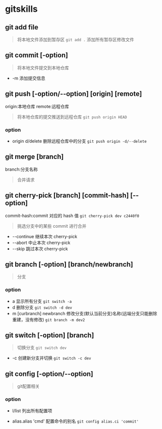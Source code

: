 <!--
 * @Author: zyxm5
 * @Date: 2021-03-03 11:09:55
 * @LastEditors: zyxm5
 * @LastEditTime: 2021-03-03 12:22:34
 * @Description: git常用命令
-->

# gitskills

## git add file

> 将本地文件添加到暂存区 `git add .` 添加所有暂存区修改文件

## git commit [-option]

> 将本地文件提交到本地仓库

-   -m 添加提交信息

## git push [-option/--option] [origin] [remote]

origin:本地仓库
remote:远程仓库

> 将本地仓库的提交推送到远程仓库 `git push origin HEAD`

### option

- origin d/delete 删除远程仓库中的分支 `git push origin -d/--delete `

## git merge [branch]

branch:分支名称

> 合并请求

## git cherry-pick [branch] [commit-hash] [--option]

commit-hash:commit 对应的 hash 值 `git cherry-pick dev c2440f0`

> 挑选分支中的某些 commit 进行合并

-   --continue 继续本次 cherry-pick
-   --abort 中止本次 cherry-pick
-   --skip 跳过本次 cherry-pick

## git branch [-option] [branch/newbranch]

> 分支

### option

-   a 显示所有分支 `git switch -a`
-   d 删除分支 `git switch -d dev`
-   m [curbranch] newbranch 修改分支(默认当前分支)名称(远端分支只能删除重建，没有修改) `git branch -m dev2`

## git switch [-option] [branch]

> 切换分支  `git switch dev`

-   -c 创建新分支并切换 `git switch -c dev`

## git config [-option/--option]

> git配置相关

### option

- l/list 列出所有配置项

- alias.alias 'cmd' 配置命令的别名 `git config alias.ci 'commit'`

